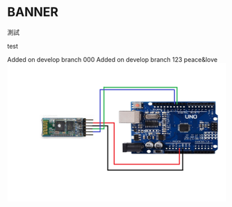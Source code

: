 # BANNER

測試

test

Added on develop branch 000
Added on develop branch 123
peace&love
![Blueteeth](./藍芽arduino接腳圖.png)
